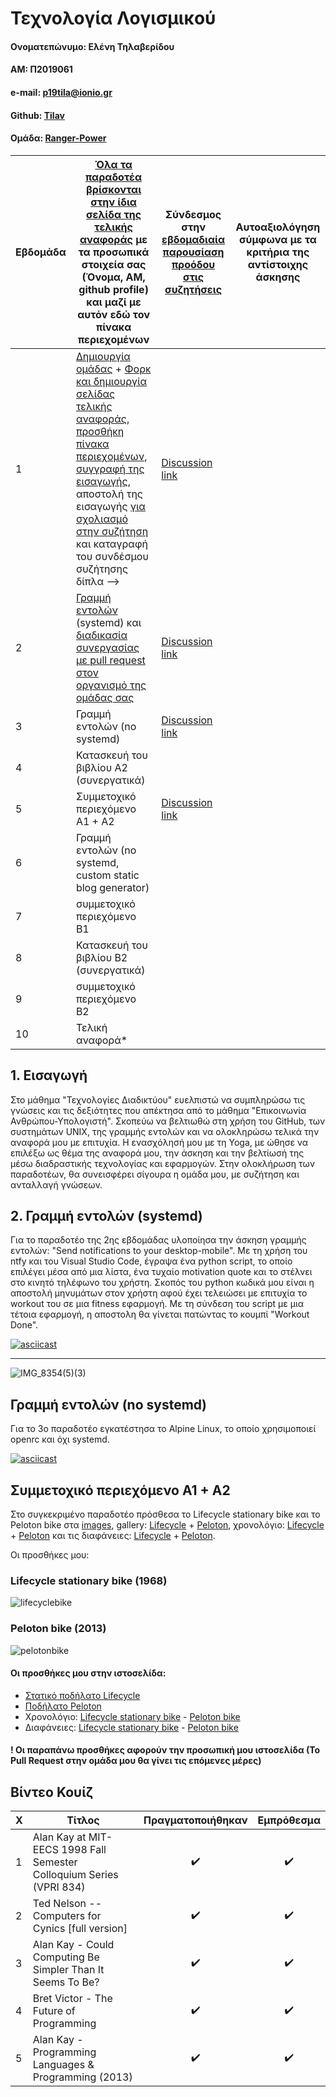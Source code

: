 # Τεχνολογία Λογισμικού 

#### Ονοματεπώνυμο: Ελένη Τηλαβερίδου

#### ΑΜ: Π2019061

#### e-mail: p19tila@ionio.gr

#### Github: [Tilav](https://github.com/tilav)

#### Ομάδα: [Ranger-Power](https://github.com/Ranger-Power)



| Εβδομάδα | [Όλα τα παραδοτέα βρίσκονται στην ίδια σελίδα της τελικής αναφοράς](https://epidrome.github.io/teaching/deliverables/) με τα προσωπικά στοιχεία σας (Όνομα, ΑΜ, github profile) και μαζί με αυτόν εδώ τον πίνακα περιεχομένων | Σύνδεσμος στην [εβδομαδιαία παρουσίαση προόδου στις συζητήσεις](https://github.com/courses-ionio/help/discussions/categories/show-and-tell) | Αυτοαξιολόγηση σύμφωνα με τα κριτήρια της αντίστοιχης άσκησης |
| --- | --- | --- | --- |
| 1 | [Δημιουργία ομάδας](https://epidrome.github.io/teaching/team/) + [Φορκ και δημιουργία σελίδας τελικής αναφοράς](https://epidrome.github.io/teaching/guide/), [προσθήκη πίνακα περιεχομένων](https://raw.githubusercontent.com/courses-ionio/sw/master/README.md), [συγγραφή της εισαγωγής](https://epidrome.github.io/teaching/intro/), αποστολή της εισαγωγής [για σχολιασμό στην συζήτηση](https://github.com/courses-ionio/sw/discussions/categories/show-and-tell) και καταγραφή του συνδέσμου συζήτησης δίπλα --> | [Discussion link](https://github.com/courses-ionio/sw/discussions/1174) | |
| 2 | [Γραμμή εντολών](https://epidrome.github.io/teaching/cli) (systemd) και [διαδικασία συνεργασίας με pull request στον οργανισμό της ομάδας σας](https://epidrome.github.io/teaching/team) | [Discussion link](https://github.com/courses-ionio/sw/discussions/1259) | |
| 3 | Γραμμή εντολών (no systemd) | [Discussion link](https://github.com/courses-ionio/sw/discussions/1315) | |
| 4 | Κατασκευή του βιβλίου Α2 (συνεργατικά) | | |
| 5 | Συμμετοχικό περιεχόμενο A1 + A2 | [Discussion link](https://github.com/courses-ionio/sw/discussions/1439) | |
| 6 | Γραμμή εντολών (no systemd, custom static blog generator) | | |
| 7 | συμμετοχικό περιεχόμενο B1 | | |
| 8 | Κατασκευή του βιβλίου Β2 (συνεργατικά) | | |
| 9 | συμμετοχικό περιεχόμενο B2 | | |
| 10 | Τελική αναφορά* | | |



## 1. Εισαγωγή

Στο μάθημα "Τεχνολογίες Διαδικτύου" ευελπιστώ να συμπληρώσω τις γνώσεις και τις δεξιότητες που απέκτησα από το μάθημα "Επικοινωνία Ανθρώπου-Υπολογιστή". Σκοπεύω να βελτιωθώ στη χρήση του GitHub, των συστημάτων UNIX, της γραμμής εντολών και να ολοκληρώσω τελικά την αναφορά μου με επιτυχία. Η ενασχόλησή μου με τη Yoga, με ώθησε να επιλέξω ως θέμα της αναφορά μου, την άσκηση και την βελτίωσή της μέσω διαδραστικής τεχνολογίας και εφαρμογών. Στην ολοκλήρωση των παραδοτέων, θα συνεισφέρει σίγουρα η ομάδα μου, με συζήτηση και ανταλλαγή γνώσεων.


## 2. Γραμμή εντολών (systemd)

Για το παραδοτέο της 2ης εβδομάδας υλοποίησα την άσκηση γραμμής εντολών: "Send notifications to your desktop-mobile". Με τη χρήση του ntfy και του Visual Studio Code, έγραψα ένα python script, το οποίο επιλέγει μέσα από μια λίστα, ένα τυχαίο motivation quote και το στέλνει στο κινητό τηλέφωνο του χρήστη.
Σκοπός του python κωδικά μου είναι η αποστολή μηνυμάτων στον χρήστη αφού έχει τελειώσει με επιτυχία το workout του σε μια fitness εφαρμογή. Με τη σύνδεση του script με μια τέτοια εφαρμογή, η αποστολη θα γίνεται πατώντας το κουμπί "Workout Done".


[![asciicast](https://asciinema.org/a/h9udVZ5zDZvbfdjGuWa4OOCuh.svg)](https://asciinema.org/a/h9udVZ5zDZvbfdjGuWa4OOCuh)

-----------------------------------------------------------------------------------------------------------------------------------------------------------

![IMG_8354(5)(3)](https://user-images.githubusercontent.com/72463627/221252040-816225e5-89b1-470e-8af5-4ac292af5298.jpg)

## Γραμμή εντολών (no systemd)

Για το 3ο παραδοτέο εγκατέστησα το Alpine Linux, το οποίο χρησιμοποιεί openrc και όχι systemd. 

[![asciicast](https://asciinema.org/a/VNOFbXPE4K4fhXDNNAx2sQdMr.svg)](https://asciinema.org/a/VNOFbXPE4K4fhXDNNAx2sQdMr)

## Συμμετοχικό περιεχόμενο A1 + A2

Στο συγκεκριμένο παραδοτέο πρόσθεσα το Lifecycle stationary bike και το Peloton bike στα [images](https://github.com/tilav/images), gallery: [Lifecycle](https://github.com/tilav/_gallery/blob/master/lifecyclebike.md) + [Peloton](https://github.com/tilav/_gallery/blob/master/pelotonbike.md), χρονολόγιο: [Lifecycle](https://github.com/tilav/site/blob/2019061/_timeline/prototypes.md) + [Peloton](https://github.com/tilav/site/blob/2019061/_timeline/systems.md) και τις διαφάνειες: [Lifecycle](https://github.com/tilav/site/blob/2019061/_slides/styles.md) + [Peloton](https://github.com/tilav/site/blob/2019061/_slides/hypermedia.md).

Οι προσθήκες μου: 

### Lifecycle stationary bike (1968)

![lifecyclebike](https://user-images.githubusercontent.com/72463627/226211998-dcf53595-34ba-4c65-b4c6-c4f62cd7b56e.png)

### Peloton bike (2013)

![pelotonbike](https://user-images.githubusercontent.com/72463627/226212008-ef073558-ee2d-4a80-bd9b-4ab412627998.jpg)

#### Οι προσθήκες μου στην ιστοσελίδα:

* [Στατικό ποδήλατο Lifecycle](https://tilav-sw.netlify.app//gallery/lifecyclebike/)
* [Ποδήλατο Peloton](https://tilav-sw.netlify.app//gallery/pelotonbike/)
* Χρονολόγιο: [Lifecycle stationary bike](https://tilav-sw.netlify.app//timeline/prototypes/) - [Peloton bike](https://tilav-sw.netlify.app//timeline/systems/)
* Διαφάνειες: [Lifecycle stationary bike](https://tilav-sw.netlify.app//slides/styles/) - [Peloton bike](https://tilav-sw.netlify.app//slides/hypermedia/)

#### ! Οι παραπάνω προσθήκες αφορούν την προσωπική μου ιστοσελίδα (Το Pull Request στην ομάδα μου θα γίνει τις επόμενες μέρες)

## Βίντεο Κουίζ

|Χ| Τίτλος | Πραγματοποιήθηκαν | Εμπρόθεσμα |
| ---- | ---- | ---- | ---- |
| 1 | Alan Kay at MIT-EECS 1998 Fall Semester Colloquium Series (VPRI 834) |<p align = "center">:heavy_check_mark:</p>|<p align = "center">:heavy_check_mark:</p>|
| 2 | Ted Nelson -- Computers for Cynics [full version]  |<p align = "center">:heavy_check_mark:</p>|<p align = "center">:heavy_check_mark:</p>|
| 3 | Alan Kay - Could Computing Be Simpler Than It Seems To Be? |<p align = "center">:heavy_check_mark:</p>|<p align = "center">:heavy_check_mark:</p>|
| 4 | Bret Victor - The Future of Programming |<p align = "center">:heavy_check_mark:</p>|<p align = "center">:heavy_check_mark:</p>|
| 5 | Alan Kay - Programming Languages & Programming (2013) |<p align = "center">:heavy_check_mark:</p>|<p align = "center">:heavy_check_mark:</p>|

